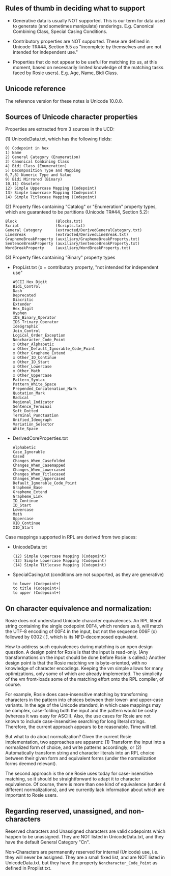 ## Rules of thumb in deciding what to support

- Generative data is usually NOT supported.  This is our term for data used to generate (and
  sometimes manipulate) renderings.  E.g. Canonical Combining Class, Special Casing Conditions.

- Contributory properties are NOT supported.  These are defined in Unicode TR#44, Section 5.5
  as "incomplete by themselves and are not intended for independent use."

- Properties that do not appear to be useful for matching (to us, at this moment, based on
  necessarily limited knowledge of the matching tasks faced by Rosie users).  E.g. Age, Name,
  Bidi Class.


## Unicode reference

The reference version for these notes is Unicode 10.0.0.


## Sources of Unicode character properties

Properties are extracted from 3 sources in the UCD:

(1) UnicodeData.txt, which has the following fields:

    0) Codepoint in hex
    1) Name
    2) General Category (Enumeration)
    3) Canonical Combining Class
    4) Bidi Class (Enumeration)
    5) Decomposition Type and Mapping
    6,7,8) Numeric Type and Value
    9) Bidi Mirrored (Binary)
    10,11) Obsolete
    12) Simple Uppercase Mapping (Codepoint)
    13) Simple Lowercase Mapping (Codepoint)
    14) Simple Titlecase Mapping (Codepoint)

(2) Property files containing "Catalog" or "Enumeration" property types, which are guaranteed
to be partitions (Unicode TR#44, Section 5.2):

    Block                 (Blocks.txt)
    Script                (Scripts.txt)
    General Category      (extracted/DerivedGeneralCategory.txt)
    LineBreak             (extracted/DerivedLineBreak.txt)
    GraphemeBreakProperty (auxiliary/GraphemeBreakProperty.txt)
    SentenceBreakProperty (auxiliary/SentenceBreakProperty.txt)
    WordBreakProperty     (auxiliary/WordBreakProperty.txt)

(3) Property files containing "Binary" property types

- PropList.txt (x = contributory property, "not intended for independent use"

	```
	ASCII_Hex_Digit
	Bidi_Control
	Dash
	Deprecated
	Diacritic
	Extender
	Hex_Digit
	Hyphen
	IDS_Binary_Operator
	IDS_Trinary_Operator
	Ideographic
	Join_Control
	Logical_Order_Exception
	Noncharacter_Code_Point
	x Other_Alphabetic
	x Other_Default_Ignorable_Code_Point
	x Other_Grapheme_Extend
	x Other_ID_Continue
	x Other_ID_Start
	x Other_Lowercase
	x Other_Math
	x Other_Uppercase
	Pattern_Syntax
	Pattern_White_Space
	Prepended_Concatenation_Mark
	Quotation_Mark
	Radical
	Regional_Indicator
	Sentence_Terminal
	Soft_Dotted
	Terminal_Punctuation
	Unified_Ideograph
	Variation_Selector
	White_Space
	```

- DerivedCoreProperties.txt

	```
	Alphabetic
	Case_Ignorable
	Cased
	Changes_When_Casefolded
	Changes_When_Casemapped
	Changes_When_Lowercased
	Changes_When_Titlecased
	Changes_When_Uppercased
	Default_Ignorable_Code_Point
	Grapheme_Base
	Grapheme_Extend
	Grapheme_Link
	ID_Continue
	ID_Start
	Lowercase
	Math
	Uppercase
	XID_Continue
	XID_Start
	```

Case mappings supported in RPL are derived from two places:

 - UnicodeData.txt

	```
	(12) Simple Uppercase Mapping (Codepoint)
	(13) Simple Lowercase Mapping (Codepoint)
	(14) Simple Titlecase Mapping (Codepoint)
    ```

 - SpecialCasing.txt (conditions are not supported, as they are generative)

	```
    to lower (Codepoint+)
    to title (Codepoint+)
    to upper (Codepoint+)
	```

## On character equivalence and normalization:

Rosie does not understand Unicode character equivalences.  An RPL literal string containing
the single codepoint 00F4, which renders as ô, will match the UTF-8 encoding of 00F4 in the
input, but not the sequence 006F (o) followed by 0302 ( ̂), which is its NFD-decomposed
equivalent. 

How to address such equivalences during matching is an open design question.  A design point
for Rosie is that the input is read-only.  (Any transformations on the input should be done
before Rosie is called.)  Another design point is that the Rosie matching vm is
byte-oriented, with no knowledge of character encodings.  Keeping the vm simple allows for
many optimizations, only some of which are already implemented.  The simplicity of the vm
front-loads some of the matching effort onto the RPL compiler, of course.

For example, Rosie does case-insensitive matching by transforming characters in the pattern
into choices between their lower- and upper-case variants.  In the age of the Unicode
standard, in which case mappings may be complex, case-folding both the input and the pattern
would be costly (whereas it was easy for ASCII).  Also, the use cases for Rosie are not known
to include case-insensitive searching for long literal strings.  Therefore, the current
approach appears to be reasonable.  Time will tell.

But what to do about normalization?  Given the current Rosie implementation, two approaches
are apparent:
(1) Transform the input into a normalized form of choice, and write patterns accordingly; or
(2) Automatically transform string and character literals into an RPL choice between their
    given form and equivalent forms (under the normalization forms deemed relevant).

The second approach is the one Rosie uses today for case-insensitive matching, so it should
be straightforward to adapt it to character equivalence.  Of course, there is more than one
kind of equivalence (under 4 different normalizations), and we currently lack information
about which are important to Rosie users.


##  Regarding reserved, unassigned, and non-characters

Reserved characters and Unassigned characters are valid codepoints which happen
to be unassigned.  They are NOT listed in UnicodeData.txt, and they have the
default General Category "Cn".

Non-Characters are permanently reserved for internal (Unicode) use, i.e. they
will never be assigned.  They are a small fixed list, and are NOT listed in
UnicodeData.txt, but they have the property `Noncharacter_Code_Point` as defined
in Proplist.txt.


